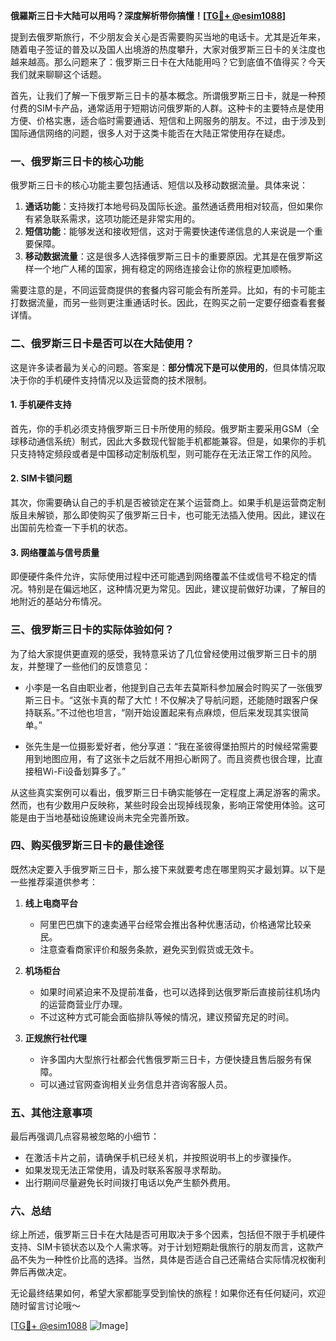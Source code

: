 **俄羅斯三日卡大陆可以用吗？深度解析带你搞懂！[[TG💪+ @esim1088](https://t.me/s/esim1088)]**

提到去俄罗斯旅行，不少朋友会关心是否需要购买当地的电话卡。尤其是近年来，随着电子签证的普及以及国人出境游的热度攀升，大家对俄罗斯三日卡的关注度也越来越高。那么问题来了：俄罗斯三日卡在大陆能用吗？它到底值不值得买？今天我们就来聊聊这个话题。

首先，让我们了解一下俄罗斯三日卡的基本概念。所谓俄罗斯三日卡，就是一种预付费的SIM卡产品，通常适用于短期访问俄罗斯的人群。这种卡的主要特点是使用方便、价格实惠，适合临时需要通话、短信和上网服务的朋友。不过，由于涉及到国际通信网络的问题，很多人对于这类卡能否在大陆正常使用存在疑虑。

### 一、俄罗斯三日卡的核心功能

俄罗斯三日卡的核心功能主要包括通话、短信以及移动数据流量。具体来说：

1. **通话功能**：支持拨打本地号码及国际长途。虽然通话费用相对较高，但如果你有紧急联系需求，这项功能还是非常实用的。
2. **短信功能**：能够发送和接收短信，这对于需要快速传递信息的人来说是一个重要保障。
3. **移动数据流量**：这是很多人选择俄罗斯三日卡的重要原因。尤其是在俄罗斯这样一个地广人稀的国家，拥有稳定的网络连接会让你的旅程更加顺畅。

需要注意的是，不同运营商提供的套餐内容可能会有所差异。比如，有的卡可能主打数据流量，而另一些则更注重通话时长。因此，在购买之前一定要仔细查看套餐详情。

### 二、俄罗斯三日卡是否可以在大陆使用？

这是许多读者最为关心的问题。答案是：**部分情况下是可以使用的**，但具体情况取决于你的手机硬件支持情况以及运营商的技术限制。

#### 1. 手机硬件支持
首先，你的手机必须支持俄罗斯三日卡所使用的频段。俄罗斯主要采用GSM（全球移动通信系统）制式，因此大多数现代智能手机都能兼容。但是，如果你的手机只支持特定频段或者是中国移动定制版机型，则可能存在无法正常工作的风险。

#### 2. SIM卡锁问题
其次，你需要确认自己的手机是否被锁定在某个运营商上。如果手机是运营商定制版且未解锁，那么即使购买了俄罗斯三日卡，也可能无法插入使用。因此，建议在出国前先检查一下手机的状态。

#### 3. 网络覆盖与信号质量
即便硬件条件允许，实际使用过程中还可能遇到网络覆盖不佳或信号不稳定的情况。特别是在偏远地区，这种情况更为常见。因此，建议提前做好功课，了解目的地附近的基站分布情况。

### 三、俄罗斯三日卡的实际体验如何？

为了给大家提供更直观的感受，我特意采访了几位曾经使用过俄罗斯三日卡的朋友，并整理了一些他们的反馈意见：

- 小李是一名自由职业者，他提到自己去年去莫斯科参加展会时购买了一张俄罗斯三日卡。“这张卡真的帮了大忙！不仅解决了导航问题，还能随时跟客户保持联系。”不过他也坦言，“刚开始设置起来有点麻烦，但后来发现其实很简单。”

- 张先生是一位摄影爱好者，他分享道：“我在圣彼得堡拍照片的时候经常需要用到地图应用，有了这张卡之后就不用担心断网了。而且资费也很合理，比直接租Wi-Fi设备划算多了。”

从这些真实案例可以看出，俄罗斯三日卡确实能够在一定程度上满足游客的需求。然而，也有少数用户反映称，某些时段会出现掉线现象，影响正常使用体验。这可能是由于当地基础设施建设尚未完全完善所致。

### 四、购买俄罗斯三日卡的最佳途径

既然决定要入手俄罗斯三日卡，那么接下来就要考虑在哪里购买才最划算。以下是一些推荐渠道供参考：

1. **线上电商平台**
   - 阿里巴巴旗下的速卖通平台经常会推出各种优惠活动，价格通常比较亲民。
   - 注意查看商家评价和服务条款，避免买到假货或无效卡。

2. **机场柜台**
   - 如果时间紧迫来不及提前准备，也可以选择到达俄罗斯后直接前往机场内的运营商营业厅办理。
   - 不过这种方式可能会面临排队等候的情况，建议预留充足的时间。

3. **正规旅行社代理**
   - 许多国内大型旅行社都会代售俄罗斯三日卡，方便快捷且售后服务有保障。
   - 可以通过官网查询相关业务信息并咨询客服人员。

### 五、其他注意事项

最后再强调几点容易被忽略的小细节：

- 在激活卡片之前，请确保手机已经关机，并按照说明书上的步骤操作。
- 如果发现无法正常使用，请及时联系客服寻求帮助。
- 出行期间尽量避免长时间拨打电话以免产生额外费用。

### 六、总结

综上所述，俄罗斯三日卡在大陆是否可用取决于多个因素，包括但不限于手机硬件支持、SIM卡锁状态以及个人需求等。对于计划短期赴俄旅行的朋友而言，这款产品不失为一种性价比高的选择。当然，具体是否适合自己还需结合实际情况权衡利弊后再做决定。

无论最终结果如何，希望大家都能享受到愉快的旅程！如果你还有任何疑问，欢迎随时留言讨论哦～

[[TG💪+ @esim1088](https://t.me/s/esim1088) ![Image](https://i.postimg.cc/4NQfJmqS/Snipaste-2025-05-13-00-14-12.png)]